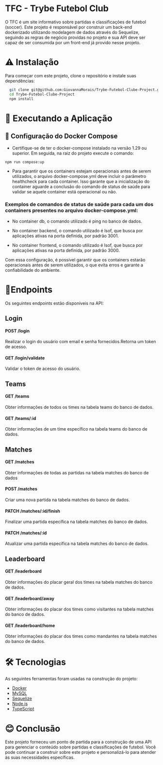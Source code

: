 
# TFC - Trybe Futebol Club

O TFC é um site informativo sobre partidas e classificações de futebol (soccer). Este projeto é responsável por construir um back-end dockerizado utilizando modelagem de dados através do Sequelize, seguindo as regras de negócio providas no projeto e sua API deve ser capaz de ser consumida por um front-end já provido nesse projeto.




# ⚠️ Instalação

Para começar com este projeto, clone o repositório e instale suas dependências:

```bash
  git clone git@github.com:GiovannaMorais/Trybe-Futebol-Clube-Project.git
  cd Trybe-Futebol-Clube-Project
  npm install
```
    
# 🎲 Executando a Aplicação


## 🔸 Configuração do Docker Compose
- Certifique-se de ter o docker-compose instalado na versão 1.29 ou superior. Em seguida, na raiz do projeto execute o comando:


```bash
npm run compose:up
```

- Para garantir que os containers estejam operacionais antes de serem utilizados, o arquivo docker-compose.yml deve incluir o parâmetro healthcheck para cada container. Isso garante que a inicialização do container aguarde a conclusão do comando de status de saúde para validar se aquele container está operacional ou não.

###  Exemplos de comandos de status de saúde para cada um dos containers presentes no arquivo docker-compose.yml:

- No container db, o comando utilizado é ping no banco de dados.

- No container backend, o comando utilizado é lsof, que busca por aplicações ativas na porta definida, por padrão 3001.

- No container frontend, o comando utilizado é lsof, que busca por aplicações ativas na porta definida, por padrão 3000.

Com essa configuração, é possível garantir que os containers estarão operacionais antes de serem utilizados, o que evita erros e garante a confiabilidade do ambiente.

# 📍Endpoints

Os seguintes endpoints estão disponíveis na API:


## Login

#### POST /login

Realizar o login do usuário com email e senha fornecidos.Retorna um token de acesso.

#### GET /login/validate

Validar o token de acesso do usuário.

## Teams

#### GET /teams

Obter informações de todos os times na tabela teams do banco de dados.

#### GET /teams/:id

Obter informações de um time específico na tabela teams do banco de dados.

## Matches

#### GET /matches

Obter informações de todas as partidas na tabela matches do banco de dados

#### POST /matches

Criar uma nova partida na tabela matches do banco de dados.

#### PATCH /matches/:id/finish

Finalizar uma partida específica na tabela matches do banco de dados.

#### PATCH /matches/:id

Atualizar uma partida específica na tabela matches do banco de dados.

## Leaderboard

#### GET /leaderboard

Obter informações do placar geral dos times na tabela matches do banco de dados.

#### GET /leaderboard/away 

Obter informações do placar dos times como visitantes na tabela matches do banco de dados.

#### GET /leaderboard/home

Obter informações do placar dos times como mandantes na tabela matches do banco de dados.


# 🛠 Tecnologias

As seguintes ferramentas foram usadas na construção do projeto:

- [Docker](https://www.docker.com/)
- [MySQL](https://www.mysql.com/)
- [Sequelize](https://sequelize.org/)
- [Node.js](https://nodejs.org/en/)
- [TypeScript](https://www.typescriptlang.org/)

# 😊 Conclusão

Este projeto forneceu um ponto de partida para a construção de uma API para gerenciar o conteúdo  sobre partidas e classificações de futebol. Você pode continuar a construir sobre este projeto e personalizá-lo para atender às suas necessidades específicas.

